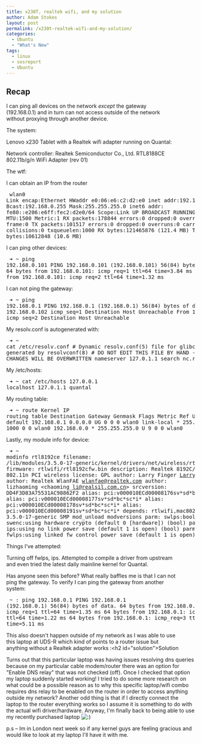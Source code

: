 ```yaml
---
title: x230T, realtek wifi, and my solution
author: Adam Stokes
layout: post
permalink: /x230t-realtek-wifi-and-my-solution/
categories:
  - Ubuntu
  - "What's New"
tags:
  - linux
  - sosreport
  - Ubuntu
---
```

<h2 id="recap">Recap</h2> 

I can ping all devices on the network *except* the gateway  
(192.168.0.1) and in turn can not access outside of the network  
without proxying through another device.

The system:

Lenovo x230 Tablet with a Realtek wifi adapter running on Quantal:

Network controller: Realtek Semiconductor Co., Ltd. RTL8188CE  
802.11b/g/n WiFi Adapter (rev 01)

The wtf:

I can obtain an IP from the router<pre class="prettyprint"> wlan0 Link encap:Ethernet HWaddr e0:06:e6:c2:d2:e0 inet addr:192.168.0.102 Bcast:192.168.0.255 Mask:255.255.255.0 inet6 addr: fe80::e206:e6ff:fec2:d2e0/64 Scope:Link UP BROADCAST RUNNING MULTICAST MTU:1500 Metric:1 RX packets:178844 errors:0 dropped:0 overruns:0 frame:0 TX packets:101517 errors:0 dropped:0 overruns:0 carrier:0 collisions:0 txqueuelen:1000 RX bytes:121465876 (121.4 MB) TX bytes:10612848 (10.6 MB) </pre> 

I can ping other devices:<pre class="prettyprint"> &#10140; ~ ping 192.168.0.101 PING 192.168.0.101 (192.168.0.101) 56(84) bytes of data. 64 bytes from 192.168.0.101: icmp\_req=1 ttl=64 time=3.84 ms 64 bytes from 192.168.0.101: icmp\_req=2 ttl=64 time=1.32 ms </pre> 

I can not ping the gateway:<pre class="prettyprint"> &#10140; ~ ping 192.168.0.1 PING 192.168.0.1 (192.168.0.1) 56(84) bytes of data. From 192.168.0.102 icmp\_seq=1 Destination Host Unreachable From 192.168.0.102 icmp\_seq=2 Destination Host Unreachable </pre> 

My resolv.conf is autogenerated with:<pre class="prettyprint"> &#10140; ~ cat /etc/resolv.conf # Dynamic resolv.conf(5) file for glibc resolver(3) generated by resolvconf(8) # DO NOT EDIT THIS FILE BY HAND -- YOUR CHANGES WILL BE OVERWRITTEN nameserver 127.0.1.1 search nc.rr.com </pre> 

My /etc/hosts:<pre class="prettyprint"> &#10140; ~ cat /etc/hosts 127.0.0.1 localhost 127.0.1.1 quantal </pre> 

My routing table:<pre class="prettyprint"> &#10140; ~ route Kernel IP routing table Destination Gateway Genmask Flags Metric Ref Use Iface default 192.168.0.1 0.0.0.0 UG 0 0 0 wlan0 link-local \* 255.255.0.0 U 1000 0 0 wlan0 192.168.0.0 \* 255.255.255.0 U 9 0 0 wlan0 </pre> 

Lastly, my module info for device:<pre class="prettyprint"> &#10140; ~ modinfo rtl8192ce filename: /lib/modules/3.5.0-17-generic/kernel/drivers/net/wireless/rtlwifi/rtl8192ce/rtl8192ce.ko firmware: rtlwifi/rtl8192cfw.bin description: Realtek 8192C/8188C 802.11n PCI wireless license: GPL author: Larry Finger <Larry.Finger@lwfinger.net> author: Realtek WlanFAE <wlanfae@realtek.com> author: lizhaoming <chaoming\_li@realsil.com.cn> srcversion: DD4F3D83A75531AC98862F2 alias: pci:v000010ECd00008176sv\*sd\*bc\*sc\*i\* alias: pci:v000010ECd00008177sv\*sd\*bc\*sc\*i\* alias: pci:v000010ECd00008178sv\*sd\*bc\*sc\*i\* alias: pci:v000010ECd00008191sv\*sd\*bc\*sc\*i\* depends: rtlwifi,mac80211 vermagic: 3.5.0-17-generic SMP mod\_unload modversions parm: swlps:bool parm: swenc:using hardware crypto (default 0 [hardware]) (bool) parm: ips:using no link power save (default 1 is open) (bool) parm: fwlps:using linked fw control power save (default 1 is open) (bool) </pre> 

Things I've attempted:

Turning off fwlps, ips. Attempted to compile a driver from upstream  
and even tried the latest daily mainline kernel for Quantal.

Has anyone seen this before? What really baffles me is that I can not  
ping the gateway. To verify I can ping the gateway from another  
system:<pre class="prettyprint"> ~ : ping 192.168.0.1 PING 192.168.0.1 (192.168.0.1) 56(84) bytes of data. 64 bytes from 192.168.0.1: icmp\_req=1 ttl=64 time=1.35 ms 64 bytes from 192.168.0.1: icmp\_req=2 ttl=64 time=1.22 ms 64 bytes from 192.168.0.1: icmp_req=3 ttl=64 time=5.11 ms </pre> 

This also doesn't happen outside of my network as I was able to use  
this laptop at UDS-R which kind of points to a router issue but  
anything without a Realtek adapter works :\<h2 id="solution">Solution</h2> 

Turns out that this particular laptop was having issues resolving dns queries because on my particular cable modem/router there was an option for "Enable DNS relay" that was not checked (off). Once I checked that option my laptop suddenly started working! I tried to do some more research on what could be a possible reason as to why this specific laptop/wifi combo requires dns relay to be enabled on the router in order to access anything outside my network? Another odd thing is that if I directly connect the laptop to the router everything works so I assume it is something to do with the actual wifi driver/hardware. Anyway, I'm finally back to being able to use my recently purchased laptop <img src="http://i1.wp.com/astokes.org/wp-includes/images/smilies/icon_smile.gif?w=720" alt=":)" class="wp-smiley" data-recalc-dims="1" />

p.s &#8211; Im in London next week so if any kernel guys are feeling gracious and would like to look at my laptop I'll have it with me.